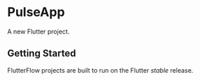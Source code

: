 # PulseApp

A new Flutter project.

## Getting Started

FlutterFlow projects are built to run on the Flutter _stable_ release.
